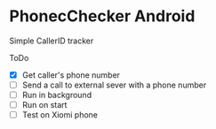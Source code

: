 # PhonecChecker Android

Simple CallerID tracker

ToDo
- [x] Get caller's phone number
- [ ] Send a call to external sever with a phone number
- [ ] Run in background
- [ ] Run on start
- [ ] Test on Xiomi phone
